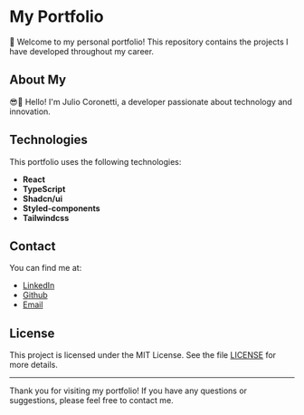 # My Portfolio

👋 Welcome to my personal portfolio! This repository contains the projects I have developed throughout my career.

## About My

😎🧃 Hello! I'm Julio Coronetti, a developer passionate about technology and innovation.

## Technologies

This portfolio uses the following technologies:

- **React**
- **TypeScript**
- **Shadcn/ui**
- **Styled-components**
- **Tailwindcss**

## Contact

You can find me at:

- [LinkedIn](https://www.linkedin.com/in/julio-coronetti)
- [Github](https://github.com/julioCoronetti)
- [Email](mailto:timeset13@outlook.com)

## License

This project is licensed under the MIT License. See the file [LICENSE](LICENSE) for more details.

---

Thank you for visiting my portfolio! If you have any questions or suggestions, please feel free to contact me.
